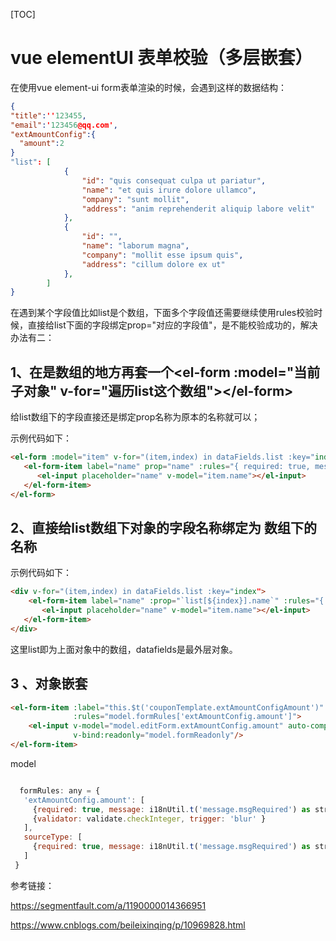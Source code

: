 [TOC]



# vue elementUI 表单校验（多层嵌套）

在使用vue element-ui form表单渲染的时候，会遇到这样的数据结构：

```json
{
"title":''123455,
"email":'123456@qq.com',
"extAmountConfig":{
  "amount":2
}
"list": [
            {
                "id": "quis consequat culpa ut pariatur",
                "name": "et quis irure dolore ullamco",
                "ompany": "sunt mollit",
                "address": "anim reprehenderit aliquip labore velit"
            },
            {
                "id": "",
                "name": "laborum magna",
                "company": "mollit esse ipsum quis",
                "address": "cillum dolore ex ut"
            },
        ]
}
```

在遇到某个字段值比如list是个数组，下面多个字段值还需要继续使用rules校验时候，直接给list下面的字段绑定prop="对应的字段值"，是不能校验成功的，解决办法有二：

## 1、在是数组的地方再套一个\<el-form :model="当前子对象" v-for="遍历list这个数组">\</el-form>

  给list数组下的字段直接还是绑定prop名称为原本的名称就可以；

示例代码如下：

```html
<el-form :model="item" v-for="(item,index) in dataFields.list :key="index">
   <el-form-item label="name" prop="name" :rules="{ required: true, message: 'Required', trigger: 'blur' }">
      <el-input placeholder="name" v-model="item.name"></el-input>
   </el-form-item>
</el-form>
```

 

## 2、直接给list数组下对象的字段名称绑定为  **数组下的名称**

示例代码如下：

```html
<div v-for="(item,index) in dataFields.list :key="index">
    <el-form-item label="name" :prop="`list[${index}].name`" :rules="{ required: true, message: 'Required', trigger: 'blur' }">
       <el-input placeholder="name" v-model="item.name"></el-input>
   </el-form-item>
</div>
```

这里list即为上面对象中的数组，datafields是最外层对象。

## 3 、对象嵌套



```html
<el-form-item :label="this.$t('couponTemplate.extAmountConfigAmount')" prop="extAmountConfig.amount"
              :rules="model.formRules['extAmountConfig.amount']">
    <el-input v-model="model.editForm.extAmountConfig.amount" auto-complete="off"
              v-bind:readonly="model.formReadonly"/>
</el-form-item>
```

model


```js

  formRules: any = {
   'extAmountConfig.amount': [
     {required: true, message: i18nUtil.t('message.msgRequired') as string + i18nUtil.t('couponTemplate.extTimeConfig') as string},
     {validator: validate.checkInteger, trigger: 'blur' }
   ],
   sourceType: [
     {required: true, message: i18nUtil.t('message.msgRequired') as string + i18nUtil.t('couponTemplate.sourceType') as string}
   ]
 }
```

参考链接：

https://segmentfault.com/a/1190000014366951







https://www.cnblogs.com/beileixinqing/p/10969828.html